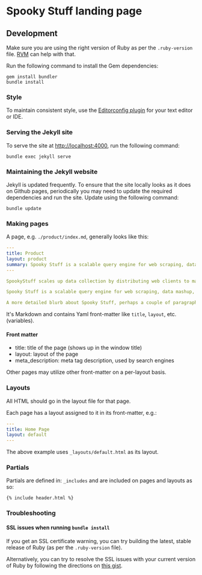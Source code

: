 # Spooky Stuff landing page

## Development

Make sure you are using the right version of Ruby as per the `.ruby-version` file. [RVM](https://rvm.io/rvm/install) can help with that.

Run the following command to install the Gem dependencies:

    gem install bundler
    bundle install


### Style

To maintain consistent style, use the [Editorconfig plugin](http://editorconfig.org/#download) for your text editor or IDE.


### Serving the Jekyll site

To serve the site at [http://localhost:4000](http://localhost:4000), run the following command:

    bundle exec jekyll serve


### Maintaining the Jekyll website

Jekyll is updated frequently. To ensure that the site locally looks as it does on Github pages, periodically you may need to update the required dependencies and run the site. Update using the following command:

    bundle update


### Making pages

A page, e.g. `./product/index.md`, generally looks like this:

```yml
---
title: Product
layout: product
summary: Spooky Stuff is a scalable query engine for web scraping, data mashup, and acceptance QA
---

SpookyStuff scales up data collection by distributing web clients to many machines.

Spooky Stuff is a scalable query engine for web scraping, data mashup, and acceptance QA, powered by Apache Spark.

A more detailed blurb about Spooky Stuff, perhaps a couple of paragraphs.
```

It's Markdown and contains Yaml front-matter like `title`, `layout`, etc. (variables).


#### Front matter

- title: title of the page (shows up in the window title)
- layout: layout of the page
- meta_description: meta tag description, used by search engines

Other pages may utilize other front-matter on a per-layout basis.


### Layouts

All HTML should go in the layout file for that page.

Each page has a layout assigned to it in its front-matter, e.g.:

```yml
---
title: Home Page
layout: default
---
```

The above example uses `_layouts/default.html` as its layout.


### Partials

Partials are defined in: `_includes` and are included on pages and layouts as so:

```liquid
{% include header.html %}
```


### Troubleshooting

#### SSL issues when running `bundle install`

If you get an SSL certificate warning, you can try building the latest, stable release of Ruby (as per the `.ruby-version` file).

Alternatively, you can try to resolve the SSL issues with your current version of Ruby by following the directions on [this gist](https://gist.github.com/luislavena/f064211759ee0f806c88).
